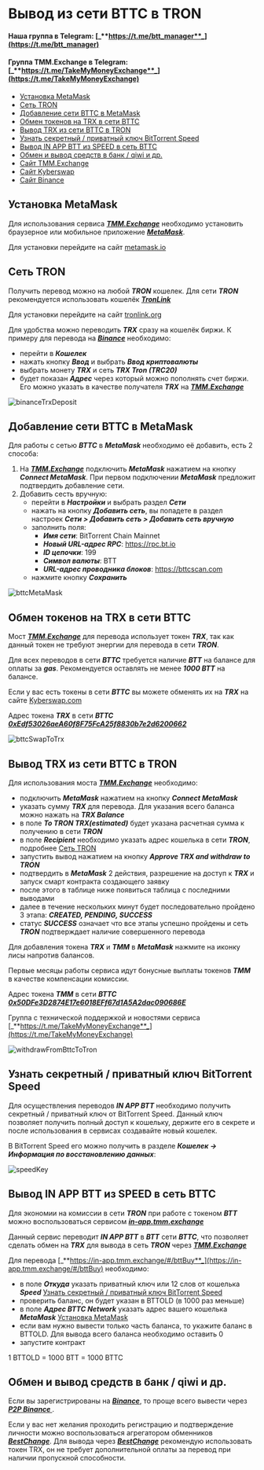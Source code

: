 # Вывод из сети BTTC в TRON
#### Наша группа в Telegram: [_**https://t.me/btt_manager**_](https://t.me/btt_manager)
#### Группа TMM.Exchange в Telegram: [_**https://t.me/TakeMyMoneyExchange**_](https://t.me/TakeMyMoneyExchange)

+ [Установка MetaMask](#metaMask)
+ [Сеть TRON](#tronLink)
+ [Добавление сети BTTC в MetaMask](#bttcMetaMask)
+ [Обмен токенов на TRX в сети BTTC](#bttcSwapToTrx)
+ [Вывод TRX из сети BTTC в TRON](#withdrawFromBttcToTron)
+ [Узнать секретный / приватный ключ BitTorrent Speed](#speedKey)
+ [Вывод IN APP BTT из SPEED в сеть BTTC](#withdrawInApp)
+ [Обмен и вывод средств в банк / qiwi и др.](#bestchange)
+ [Сайт TMM.Exchange](https://tmm.exchange)
+ [Сайт Kyberswap](https://kyberswap.com/swap?referral=0xbD0bCA41d015e9F436207Bf1CE326256D5DfADDb&fee_percent=10&inputCurrency=BTT&outputCurrency=0xEdf53026aeA60f8F75FcA25f8830b7e2d6200662&networkId=199)
+ [Сайт Binance](https://www.binance.com/ru/register?ref=140122449)

<a name="metaMask">Установка MetaMask</a>
-------------------------

Для использования сервиса [_**TMM.Exchange**_](https://tmm.exchange) необходимо установить браузерное или мобильное приложение [_**MetaMask**_](https://metamask.io).

Для установки перейдите на сайт [metamask.io](https://metamask.io)

<a name="tronLink">Сеть TRON</a>
-------------------------

Получить перевод можно на любой _**TRON**_ кошелек. Для сети _**TRON**_ рекомендуется использовать кошелёк [_**TronLink**_](https://www.tronlink.org)

Для установки перейдите на сайт [tronlink.org](https://www.tronlink.org)

Для удобства можно переводить _**TRX**_ сразу на кошелёк биржи. К примеру для перевода на _**[Binance](https://www.binance.com/ru/register?ref=140122449)**_ необходимо:
- перейти в _**Кошелек**_
- нажать кнопку _**Ввод**_ и выбрать _**Ввод криптовалюты**_
- выбрать монету _**TRX**_ и сеть _**TRX Tron (TRC20)**_
- будет показан _**Адрес**_ через который можно пополнять счет биржи. Его можно указать в качестве получателя _**TRX**_ на [_**TMM.Exchange**_](https://tmm.exchange)

![binanceTrxDeposit](./img/binanceTrxDeposit.png)

<a name="bttcMetaMask">Добавление сети BTTC в MetaMask</a>
-------------------------

Для работы с сетью _**BTTC**_ в _**MetaMask**_ необходимо её добавить, есть 2 способа:
1. На [_**TMM.Exchange**_](https://tmm.exchange) подключить _**MetaMask**_ нажатием на кнопку _**Connect MetaMask**_. При первом подключении _**MetaMask**_ предложит подтвердить добавление сети.
2. Добавить сесть вручную:
    - перейти в _**Настройки**_ и выбрать раздел _**Сети**_
    - нажать на кнопку _**Добавить сеть**_, вы попадете в раздел настроек _**Сети > Добавить сеть > Добавить сеть вручную**_
    - заполнить поля:
        - _**Имя сети**_: BitTorrent Chain Mainnet
        - _**Новый URL-адрес RPC**_: https://rpc.bt.io
        - _**ID цепочки**_: 199
        - _**Символ валюты**_: BTT
        - _**URL-адрес проводника блоков**_: https://bttcscan.com
    - нажмите кнопку _**Сохранить**_

![bttcMetaMask](./img/bttcMetaMask.png)

<a name="bttcSwapToTrx">Обмен токенов на TRX в сети BTTC</a>
-------------------------

Мост [_**TMM.Exchange**_](https://tmm.exchange) для перевода использует токен _**TRX**_, так как данный токен не требуют энергии для перевода в сети _**TRON**_.

Для всех переводов в сети _**BTTC**_ требуется наличие _**BTT**_ на балансе для оплаты за _**gas**_. Рекомендуется оставлять не менее _**1000 BTT**_ на балансе.

Если у вас есть токены в сети _**BTTC**_ вы можете обменять их на _**TRX**_ на сайте [Kyberswap.com](https://kyberswap.com/swap?referral=0xbD0bCA41d015e9F436207Bf1CE326256D5DfADDb&fee_percent=10&inputCurrency=BTT&outputCurrency=0xEdf53026aeA60f8F75FcA25f8830b7e2d6200662&networkId=199)

Адрес токена _**TRX**_ в сети _**BTTC**_ [_**0xEdf53026aeA60f8F75FcA25f8830b7e2d6200662**_](https://bttcscan.com/token/0xEdf53026aeA60f8F75FcA25f8830b7e2d6200662)

![bttcSwapToTrx](./img/bttcSwapToTrx.png)

<a name="withdrawFromBttcToTron">Вывод TRX из сети BTTC в TRON</a>
-------------------------

Для использования моста [_**TMM.Exchange**_](https://tmm.exchange) необходимо:
- подключить _**MetaMask**_ нажатием на кнопку _**Connect MetaMask**_
- указать сумму _**TRX**_ для перевода. Для указания всего баланса можно нажать на _**TRX Balance**_
- в поле _**To TRON TRX(estimated)**_ будет указана расчетная сумма к получению в сети _**TRON**_
- в поле _**Recipient**_ необходимо указать адрес кошелька в сети _**TRON**_, подробнее [Сеть TRON](#tronLink)
- запустить вывод нажатием на кнопку _**Approve TRX and withdraw to TRON**_
- подтвердить в _**MetaMask**_ 2 действия, разрешение на доступ к _**TRX**_ и запуск смарт контракта создающего заявку
- после этого в таблице ниже появиться таблица с последними выводами
- далее в течение нескольких минут будет последовательно пройдено 3 этапа: _**CREATED, PENDING, SUCCESS**_
- статус _**SUCCESS**_ означает что все этапы успешно пройдены и сеть _**TRON**_ подтверждает наличие совершенного перевода

Для добавления токена _**TRX**_ и _**TMM**_ в _**MetaMask**_ нажмите на иконку лисы напротив балансов.

Первые месяцы работы сервиса идут бонусные выплаты токенов _**TMM**_ в качестве компенсации комиссии.

Адрес токена _**TMM**_ в сети _**BTTC**_ [_**0x50DFe3D2874E17e6018EFf67d1A5A2dac090686E**_](https://bttcscan.com/token/0x50DFe3D2874E17e6018EFf67d1A5A2dac090686E)

Группа с технической поддержкой и новостями сервиса [_**https://t.me/TakeMyMoneyExchange**_](https://t.me/TakeMyMoneyExchange)

![withdrawFromBttcToTron](./img/withdrawFromBttcToTron.png)

<a name="speedKey">Узнать секретный / приватный ключ BitTorrent Speed</a>
-------------------------

Для осуществления переводов _**IN APP BTT**_ необходимо получить секретный / приватный ключ от BitTorrent Speed. Данный ключ позволяет получить полный доступ к кошельку, держите его в секрете и после использования в сервисах создавайте новый кошелек.

В BitTorrent Speed его можно получить в разделе _**Кошелек -> Информация по восстановлению данных**_:

![speedKey](./img/speedKey.png)

<a name="withdrawInApp">Вывод IN APP BTT из SPEED в сеть BTTC</a>
-------------------------

Для экономии на комиссии в сети _**TRON**_ при работе с токеном _**BTT**_ можно воспользоваться сервисом [_**in-app.tmm.exchange**_](https://in-app.tmm.exchange)

Данный сервис переводит _**IN APP BTT**_ в _**BTT**_ сети _**BTTC**_, что позволяет сделать обмен на _**TRX**_ для вывода в сеть _**TRON**_ через [_**TMM.Exchange**_](https://tmm.exchange)

Для перевода [_**https://in-app.tmm.exchange/#/bttBuy**_](https://in-app.tmm.exchange/#/bttBuy) необходимо:
- в поле _**Откуда**_ указать приватный ключ или 12 слов от кошелька _**Speed**_ [Узнать секретный / приватный ключ BitTorrent Speed](#speedKey)
- проверить баланс, он будет указан в BTTOLD (в 1000 раз меньше)
- в поле _**Адрес BTTC Network**_ указать адрес вашего кошелька _**MetaMask**_ [Установка MetaMask](#metaMask)
- если вам нужно вывести только часть баланса, то укажите баланс в BTTOLD. Для вывода всего баланса необходимо оставить 0
- запустите контракт

1 BTTOLD = 1000 BTT = 1000 BTTC

<a name="bestchange">Обмен и вывод средств в банк / qiwi и др.</a>
-------------------------

Если вы зарегистрированы на _**[Binance](https://www.binance.com/ru/register?ref=140122449)**_, то проще всего вывести через _**[P2P Binance ](https://p2p.binance.com/ru?ref=140122449)**_.

Если у вас нет желания проходить регистрацию и подтверждение личности можно воспользоваться агрегатором обменников _**[BestChange](https://www.bestchange.ru/?p=1226003)**_.
Для вывода через _**[BestChange](https://www.bestchange.ru/?p=1226003)**_ рекомендую использовать токен TRX, он не требует дополнительной оплаты за перевод при наличии пропускной способности.
